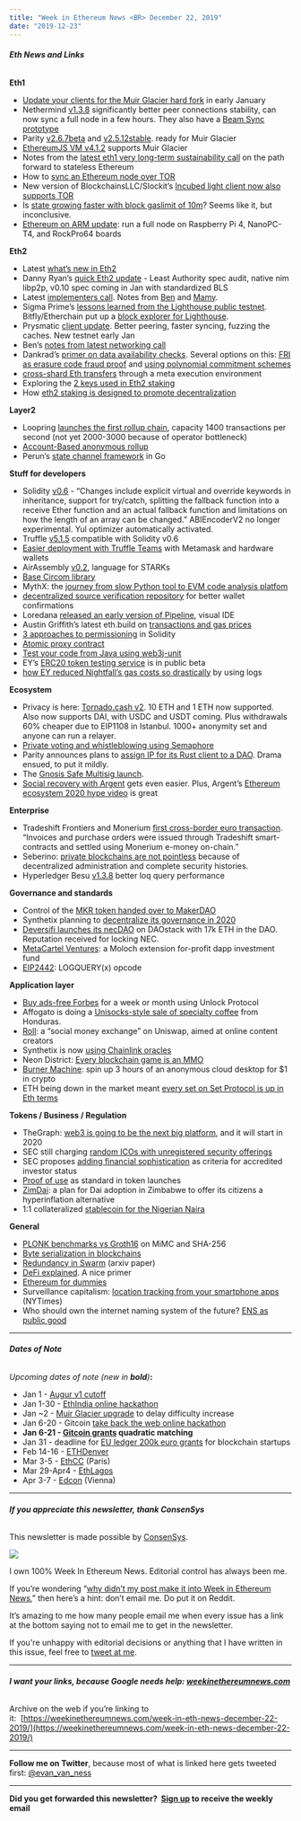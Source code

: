 ```yaml
---
title: "Week in Ethereum News <BR> December 22, 2019"
date: "2019-12-23"
---
```


###### **Eth News and Links**

**Eth1**

- [Update your clients for the Muir Glacier hard fork](https://blog.ethereum.org/2019/12/23/ethereum-muir-glacier-upgrade-announcement/) in early January
- Nethermind [v1.3.8](https://github.com/NethermindEth/nethermind/releases/tag/1.3.8) significantly better peer connections stability, can now sync a full node in a few hours. They also have a [Beam Sync prototype](https://twitter.com/nethermindeth/status/1207813525739114506)
- Parity [v2.6.7beta](https://github.com/paritytech/parity-ethereum/releases/tag/v2.6.7) and [v2.5.12stable](https://github.com/paritytech/parity-ethereum/releases/tag/v2.5.12). ready for Muir Glacier
- [EthereumJS VM v4.1.2](https://www.reddit.com/r/ethereum/comments/ed9io6/ethereumjs_vm_v412_with_muirglacier_support/) supports Muir Glacier
- Notes from the [latest eth1 very long-term sustainability call](https://blog.ethereum.org/2019/12/20/eth1x-files-digest-no-1/) on the path forward to stateless Ethereum
- How to [sync an Ethereum node over TOR](https://medium.com/@oaeee/how-to-sync-an-ethereum-node-via-tor-755534775ae1)
- New version of BlockchainsLLC/Slockit’s [Incubed light client now also supports TOR](https://github.com/slockit/in3-server/issues/5)
- Is [state growing faster with block gaslimit of 10m](https://medium.com/@akhounov/is-ethereum-state-growing-faster-now-and-ethereum-state-analytics-project-97777ab47af)? Seems like it, but inconclusive.
- [Ethereum on ARM update](https://www.reddit.com/r/ethereum/comments/eehdjq/ethereum_on_arm_raspberry_pi_4_out_of_memory/): run a full node on Raspberry Pi 4, NanoPC-T4, and RockPro64 boards

**Eth2**

- Latest [what’s new in Eth2](https://notes.ethereum.org/@ChihChengLiang/Sk8Zs--CQ/Sk8Zs--CQ?type=book)
- Danny Ryan’s [quick Eth2 update](https://blog.ethereum.org/2019/12/19/eth2-quick-update-no-6/) - Least Authority spec audit, native nim libp2p, v0.10 spec coming in Jan with standardized BLS
- Latest [implementers call](https://www.youtube.com/watch?v=LYLiqpj-wiE). Notes from [Ben](https://hackmd.io/@benjaminion/rJOaJZFRH) and [Mamy](https://gist.github.com/mratsim/4a07ca7e1ec48188bbb78c8f397a506b).
- Sigma Prime’s [lessons learned from the Lighthouse public testnet](https://lighthouse.sigmaprime.io/update-20.html). Bitfly/Etherchain put up a [block explorer for Lighthouse](https://lighthouse.beaconcha.in/).
- Prysmatic [client update](https://medium.com/prysmatic-labs/ethereum-2-0-development-update-41-prysmatic-labs-856851a1bd28). Better peering, faster syncing, fuzzing the caches. New testnet early Jan
- Ben’s [notes from latest networking call](https://hackmd.io/@benjaminion/SJ3W0qwAH)
- Dankrad’s [primer on data availability checks](https://dankradfeist.de/ethereum/2019/12/20/data-availability-checks.html). Several options on this: [FRI as erasure code fraud proof](https://ethresear.ch/t/fri-as-erasure-code-fraud-proof/6610) and [using polynomial commitment schemes](https://ethresear.ch/t/an-alternative-low-degreeness-proof-using-polynomial-commitment-schemes/6649)
- [cross-shard Eth transfers](https://ethresear.ch/t/a-meta-execution-environment-for-cross-shard-eth-transfers/6656) through a meta execution environment
- Exploring the [2 keys used in Eth2 staking](https://www.attestant.io/posts/exploring-staking-keys/)
- How [eth2 staking is designed to promote decentralization](https://twitter.com/VitalikButerin/status/1207779041970917377)

**Layer2**

- Loopring [launches the first rollup chain](https://twitter.com/loopringorg/status/1208494620214284292), capacity 1400 transactions per second (not yet 2000-3000 because of operator bottleneck)
- [Account-Based anonymous rollup](https://ethresear.ch/t/account-based-anonymous-rollup/6657)
- Perun’s [state channel framework](https://github.com/perun-network/go-perun) in Go

**Stuff for developers**

- Solidity [v0.6](https://github.com/ethereum/solidity/releases/tag/v0.6.0) - “Changes include explicit virtual and override keywords in inheritance, support for try/catch, splitting the fallback function into a receive Ether function and an actual fallback function and limitations on how the length of an array can be changed.” ABIEncoderV2 no longer experimental. Yul optimizer automatically activated.
- Truffle [v5.1.5](https://github.com/trufflesuite/truffle/releases/tag/v5.1.5) compatible with Solidity v0.6
- [Easier deployment with Truffle Teams](https://www.trufflesuite.com/blog/take-control-of-your-deployments-with-truffle-teams) with Metamask and hardware wallets
- AirAssembly [v0.2](https://ethresear.ch/t/airassembly-a-low-level-language-for-zk-starks/6419/4), language for STARKs
- [Base Circom library](https://www.reddit.com/r/ethereum/comments/ecibip/base_circom_library_by_abdk_consulting/)
- MythX: the [journey from slow Python tool to EVM code analysis platfom](https://blog.mythx.io/features/mythx-tech-behind-the-scenes-of-smart-contract-analysis/)
- [decentralized source verification repository](https://chriseth.github.io/notes/articles/closing_the_trust_gap/part3) for better wallet confirmations
- Loredana [released an early version of Pipeline](https://twitter.com/lorecirstea/status/1208380509216288768), visual IDE
- Austin Griffith’s latest eth.build on [transactions and gas prices](https://twitter.com/austingriffith/status/1208083607010467840)
- [3 approaches to permissioning](https://medium.com/coinmonks/guide-to-ownership-and-access-control-in-solidity-f2d99f63c6d4) in Solidity
- [Atomic proxy contract](https://medium.com/@andreafspeziale/atomic-ethereum-blockchain-operations-88043eff5f7b)
- [Test your code from Java using web3j-unit](https://medium.com/web3labs/how-to-test-ethereum-smart-contracts-from-java-using-web3j-unit-2edfb8b877f1)
- EY’s [ERC20 token testing service](https://review-tool.blockchain.ey.com/) is in public beta
- [how EY reduced Nightfall’s gas costs so drastically](https://medium.com/@iAmMichaelConnor/timber-7db8a5130849) by using logs

**Ecosystem**

- Privacy is here: [Tornado.cash v2](https://medium.com/@tornado.cash/tornado-cash-version-2-has-been-released-8c739d3706df). 10 ETH and 1 ETH now supported. Also now supports DAI, with USDC and USDT coming. Plus withdrawals 60% cheaper due to EIP1108 in Istanbul. 1000+ anonymity set and anyone can run a relayer.
- [Private voting and whistleblowing using Semaphore](https://medium.com/@weijiek/private-voting-and-whistleblowing-in-ethereum-using-semaphore-449b376808e)
- Parity announces plans to [assign IP for its Rust client to a DAO](https://www.parity.io/parity-ethereum-openethereum-dao/). Drama ensued, to put it mildly.
- The [Gnosis Safe Multisig launch](https://blog.gnosis.pm/announcing-the-gnosis-safe-multisig-launch-a5d4ab17bd01).
- [Social recovery with Argent](https://medium.com/argenthq/introducing-your-new-argent-security-centre-bf54c1c69380) gets even easier. Plus, Argent’s [Ethereum ecosystem 2020 hype video](https://twitter.com/argentHQ/status/1207316549297754112) is great

**Enterprise**

- Tradeshift Frontiers and Monerium [first cross-border euro transaction](https://monerium.com/monerium/2019/12/18/worlds-first-cross-border-transaction-using-euro-on-blockchain.html). “Invoices and purchase orders were issued through Tradeshift smart-contracts and settled using Monerium e-money on-chain.”
- Seberino: [private blockchains are not pointless](https://medium.com/@cseberino/why-private-blockchains-are-not-pointless-cee91df12489) because of decentralized administration and complete security histories.
- Hyperledger Besu [v1.3.8](https://github.com/hyperledger/besu/releases/tag/1.3.8) better loq query performance

**Governance and standards**

- Control of the [MKR token handed over to MakerDAO](https://blog.makerdao.com/transfer-of-mkr-token-control-a-giant-leap-toward-system-decentralization/)
- Synthetix planning to [decentralize its governance in 2020](https://blog.synthetix.io/transition-to-decentralised-governance/)
- [Deversifi launches its necDAO](https://medium.com/necdao/necdao-launches-on-mainnet-claim-reputation-c11b991560e7) on DAOstack with 17k ETH in the DAO. Reputation received for locking NEC.
- [MetaCartel Ventures](https://github.com/metacartel/MCV/blob/master/Whitepaper.pdf): a Moloch extension for-profit dapp investment fund
- [EIP2442](https://github.com/ethereum/EIPs/blob/5768b03a38a5814121ba2fd4b5f7f85612351168/EIPS/eip-2442.md): LOGQUERY(x) opcode

**Application layer**

- [Buy ads-free Forbes](https://unlock-protocol.com/blog/forbes-ads-free/) for a week or month using Unlock Protocol
- Affogato is doing a [Unisocks-style sale of specialty coffee](https://medium.com/affogato-network/cafe-dynamically-priced-coffee-fc1d0a5ec98d) from Honduras.
- [Roll](https://tryroll.com/social-money-exchange/): a “social money exchange” on Uniswap, aimed at online content creators
- Synthetix is now [using Chainlink oracles](https://blog.synthetix.io/chainlink-decentralizes-first-wave-of-synthetix-price-feeds/)
- Neon District: [Every blockchain game is an MMO](https://medium.com/blockadegames/the-neon-district-token-model-8a0d5896a8e9)
- [Burner Machine](https://burnermachine.com/): spin up 3 hours of an anonymous cloud desktop for $1 in crypto
- ETH being down in the market meant [every set on Set Protocol is up in Eth terms](https://twitter.com/sassal0x/status/1207052673674989568)

**Tokens / Business / Regulation**

- TheGraph: [web3 is going to be the next big platform](https://thegraph.com/blog/the-path-to-web3), and it will start in 2020
- SEC still charging [random ICOs with unregistered security offerings](https://www.sec.gov/news/press-release/2019-267)
- SEC proposes [adding financial sophistication](https://www.sec.gov/news/press-release/2019-265) as criteria for accredited investor status
- [Proof of use](https://codefi.consensys.net/blog/proof-of-use-activating-networks-through-encoded-participation) as standard in token launches
- [ZimDai](https://www.reddit.com/r/ethereum/comments/edmol8/the_people_of_zimbabwe_are_trapped_in_an_abusive/): a plan for Dai adoption in Zimbabwe to offer its citizens a hyperinflation alternative
- 1:1 collateralized [stablecoin for the Nigerian Naira](https://ngnt.org/)

**General**

- [PLONK benchmarks vs Groth16](https://medium.com/aztec-protocol/plonk-benchmarks-2-5x-faster-than-groth16-on-mimc-9e1009f96dfe) on MiMC and SHA-256
- [Byte serialization in blockchains](https://medium.com/whiteblock/byte-serialization-in-blockchain-e147347ab578)
- [Redundancy in Swarm](https://arxiv.org/abs/1912.04269) (arxiv paper)
- [DeFi explained](https://yos.io/2019/12/08/decentralized-finance-explained/). A nice primer
- [Ethereum for dummies](https://simpleaswater.com/ethereum-for-dummies/)
- Surveillance capitalism: [location tracking from your smartphone apps](https://www.nytimes.com/interactive/2019/12/19/opinion/location-tracking-cell-phone.html) (NYTimes)
- Who should own the internet naming system of the future? [ENS as public good](https://medium.com/the-ethereum-name-service/who-should-own-the-naming-system-of-the-future-ens-as-a-public-good-10e4a0ab71d8)

* * *

###### **Dates of Note**

_Upcoming dates of note (new in **bold**)_**:**

- Jan 1 - [Augur v1 cutoff](https://www.augur.net/blog/v1-cutoff-update/)
- Jan 1-30 - [EthIndia online hackathon](https://online.ethindia.co/)
- Jan ~2 - [Muir Glacier upgrade](https://ethernodes.org/muir_glacier) to delay difficulty increase
- Jan 6-20 - Gitcoin [take back the web online hackathon](https://gitcoin.co/hackathon/take-back-the-web/?)
- **Jan 6-21 - [Gitcoin grants](https://gitcoin.co/blog/gitcoin-grants-2020/) quadratic matching**
- Jan 31 - deadline for [EU ledger 200k euro grants](https://fundingbox.com/spaces/ledger-ledger-news-and-updates/5dbfcb7d52317832f85906c8) for blockchain startups
- Feb 14-16 - [ETHDenver](https://www.ethdenver.com/)
- Mar 3-5 - [EthCC](https://ethcc.io/) (Paris)
- Mar 29-Apr4 - [EthLagos](https://ethlagos.io/)
- Apr 3-7 - [Edcon](https://www.edcon.io/) (Vienna)

* * *

###### **If you appreciate this newsletter, thank ConsenSys**

This newsletter is made possible by [ConsenSys](https://consensys.net/).  

[![](https://cdn.substack.com/image/fetch/w_1100,c_limit,f_auto,q_auto:good/https%3A%2F%2Fbucketeer-e05bbc84-baa3-437e-9518-adb32be77984.s3.amazonaws.com%2Fpublic%2Fimages%2F08f1b2fd-57e2-4d4b-bd42-730c769114be_240x240.jpeg)](https://cdn.substack.com/image/fetch/c_limit,f_auto,q_auto:good/https%3A%2F%2Fbucketeer-e05bbc84-baa3-437e-9518-adb32be77984.s3.amazonaws.com%2Fpublic%2Fimages%2F08f1b2fd-57e2-4d4b-bd42-730c769114be_240x240.jpeg)

I own 100% Week In Ethereum News. Editorial control has always been me.

If you’re wondering “[why didn’t my post make it into Week in Ethereum News](https://www.evanvanness.com/post/179914035841/why-didnt-my-post-make-the-newsletter),” then here’s a hint: don’t email me. Do put it on Reddit.

It’s amazing to me how many people email me when every issue has a link at the bottom saying not to email me to get in the newsletter.

If you're unhappy with editorial decisions or anything that I have written in this issue, feel free to [tweet at me](https://twitter.com/evan_van_ness).

* * *

###### **I want your links, because Google needs help: [weekinethereumnews.com](https://weekinethereumnews.com/)**

Archive on the web if you’re linking to it:  [https://weekinethereumnews.com/week-in-eth-news-december-22-2019/](https://weekinethereumnews.com/week-in-eth-news-december-22-2019/)

* * *

**Follow me on Twitter**, because most of what is linked here gets tweeted first: [@evan\_van\_ness](https://twitter.com/evan_van_ness)

* * *

**Did you get forwarded this newsletter?  [Sign up](https://weekinethereum.substack.com/subscribe#about) to receive the weekly email**

